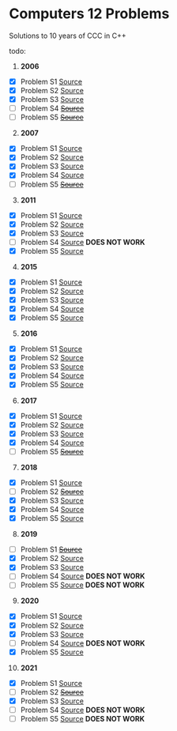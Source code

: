 # Computers 12 Problems
Solutions to 10 years of CCC in C++

todo:
1. **2006**
- [x] Problem S1 [Source](./2006/Problem1.cpp)
- [x] Problem S2 [Source](./2006/Problem2.cpp)
- [x] Problem S3 [Source](./2006/Problem3.cpp)
- [ ] Problem S4 ~~[Source](./2006/Problem4.cpp)~~
- [ ] Problem S5 ~~[Source](./2006/Problem5.cpp)~~
2. **2007**
- [x] Problem S1 [Source](./2007/Problem1.cpp)
- [x] Problem S2 [Source](./2007/Problem2.cpp)
- [x] Problem S3 [Source](./2007/Problem3.cpp)
- [x] Problem S4 [Source](./2007/Problem4.cpp)
- [ ] Problem S5 ~~[Source](./2007/Problem5.cpp)~~
3. **2011**
- [x] Problem S1 [Source](./2011/Problem1.cpp)
- [x] Problem S2 [Source](./2011/Problem2.cpp)
- [x] Problem S3 [Source](./2011/Problem3.cpp)
- [ ] Problem S4 [Source](./2011/Problem4.cpp)          **DOES NOT WORK**
- [x] Problem S5 [Source](./2011/Problem5.cpp)
4. **2015**
- [x] Problem S1 [Source](./2015/Problem1.cpp)
- [x] Problem S2 [Source](./2015/Problem2.cpp)
- [x] Problem S3 [Source](./2015/Problem3.cpp)
- [x] Problem S4 [Source](./2015/Problem4.cpp)
- [x] Problem S5 [Source](./2015/Problem5.cpp)
5. **2016**
- [x] Problem S1 [Source](./2016/Problem1.cpp)
- [x] Problem S2 [Source](./2016/Problem2.cpp)
- [x] Problem S3 [Source](./2016/Problem3.cpp)
- [x] Problem S4 [Source](./2016/Problem4.cpp)
- [x] Problem S5 [Source](./2016/Problem5.cpp)
6. **2017**
- [x] Problem S1 [Source](./2017/Problem1.cpp)
- [x] Problem S2 [Source](./2017/Problem2.cpp)
- [x] Problem S3 [Source](./2017/Problem3.cpp)
- [x] Problem S4 [Source](./2017/Problem4.cpp)
- [ ] Problem S5 ~~[Source](./2017/Problem5.cpp)~~
7. **2018**
- [x] Problem S1 [Source](./2018/Problem1.cpp)
- [ ] Problem S2 ~~[Source](./2018/Problem2.cpp)~~
- [x] Problem S3 [Source](./2018/Problem3.cpp)
- [x] Problem S4 [Source](./2018/Problem4.cpp)
- [x] Problem S5 [Source](./2018/Problem5.cpp)
8. **2019**
- [ ] Problem S1 ~~[Source](./2019/Problem1.cpp)~~
- [x] Problem S2 [Source](./2019/Problem2.cpp)
- [x] Problem S3 [Source](./2019/Problem3.cpp)
- [ ] Problem S4 [Source](./2019/Problem4.cpp)          **DOES NOT WORK**
- [ ] Problem S5 [Source](./2019/Problem5.cpp)          **DOES NOT WORK**
9. **2020**
- [x] Problem S1 [Source](./2020/Problem1.cpp)
- [x] Problem S2 [Source](./2020/Problem2.cpp)
- [x] Problem S3 [Source](./2020/Problem3.cpp)
- [ ] Problem S4 [Source](./2020/Problem4.cpp)          **DOES NOT WORK**
- [x] Problem S5 [Source](./2020/Problem5.cpp)
10. **2021**
- [x] Problem S1 [Source](./2021/Problem1.cpp)
- [ ] Problem S2 ~~[Source](./2021/Problem2.cpp)~~
- [x] Problem S3 [Source](./2021/Problem3.cpp)
- [ ] Problem S4 [Source](./2021/Problem4.cpp)          **DOES NOT WORK**
- [ ] Problem S5 [Source](./2021/Problem5.cpp)          **DOES NOT WORK**